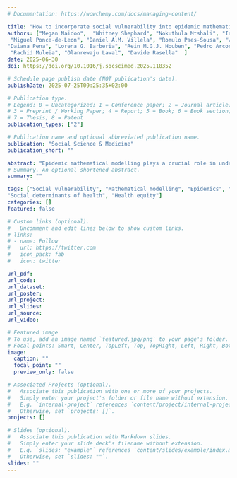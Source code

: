 ```yaml
---
# Documentation: https://wowchemy.com/docs/managing-content/

title: "How to incorporate social vulnerability into epidemic mathematical modelling: recommendations from an international Delphi"
authors: ["Megan Naidoo",  "Whitney Shephard", "Nokuthula Mtshali", "Innocensia Kambewe", "Bernedette Muthien", "Nadia N. Abuelezam",
 "Miguel Ponce-de-Leon", "Daniel A.M. Villela", "Romulo Paes-Sousa", "Wirichada Pan-ngum", "David Dowdy","Stephen S. Morse", 
"Daiana Pena", "Lorena G. Barberia", "Rein M.G.J. Houben", "Pedro Arcos González", "Jamela E. Robertson",
 "Rachid Muleia", "Olanrewaju Lawal", "Davide Rasella"  ]
date: 2025-06-30
doi: https://doi.org/10.1016/j.socscimed.2025.118352

# Schedule page publish date (NOT publication's date).
publishDate: 2025-07-25T09:25:35+02:00

# Publication type.
# Legend: 0 = Uncategorized; 1 = Conference paper; 2 = Journal article;
# 3 = Preprint / Working Paper; 4 = Report; 5 = Book; 6 = Book section;
# 7 = Thesis; 8 = Patent
publication_types: ["2"]

# Publication name and optional abbreviated publication name.
publication: "Social Science & Medicine"
publication_short: ""

abstract: "Epidemic mathematical modelling plays a crucial role in understanding and responding to infectious disease epidemics. However, these models often neglect social vulnerability (SV): the social, economic, political, and health system inequalities that inform disease dynamics. Despite its importance in health outcomes, SV is not routinely included in epidemic modelling. Given the critical need to include SV but limited direction, this paper aimed to develop research recommendations to incorporate SV in epidemic mathematical modelling. Using the Delphi technique, 22 interdisciplinary experts from 12 countries were surveyed to reach consensus on research recommendations. Three rounds of online surveys were completed, consisting of free-text and seven-point Likert scale questions. Descriptive statistics and inductive qualitative analyses were conducted. Consensus was reached on 27 recommendations across seven themes: collaboration, design, data selection, data sources, relationship dynamics, reporting, and calibration and sensitivity. Experts also identified 92 indicators of SV with access to sanitation (n = 14, 6.1 %), access to healthcare (n = 12, 5.3 %), and household density and composition (n = 12, 5.3 %) as the most frequently cited. Given the recent focus on the social determinants of pandemic resilience, this study provides both process and technical recommendations to incorporate SV into epidemic modelling. SV's inclusion provides a more holistic view of the real world and calls attention to communities at risk. This supports forecasting accuracy and the success of policy and programmatic interventions."
# Summary. An optional shortened abstract.
summary: ""

tags: ["Social vulnerability", "Mathematical modelling", "Epidemics", "Pandemics", "Infectious diseases",
"Social determinants of health", "Health equity"]
categories: []
featured: false

# Custom links (optional).
#   Uncomment and edit lines below to show custom links.
# links:
# - name: Follow
#   url: https://twitter.com
#   icon_pack: fab
#   icon: twitter

url_pdf:
url_code:
url_dataset:
url_poster:
url_project:
url_slides:
url_source:
url_video:

# Featured image
# To use, add an image named `featured.jpg/png` to your page's folder. 
# Focal points: Smart, Center, TopLeft, Top, TopRight, Left, Right, BottomLeft, Bottom, BottomRight.
image:
  caption: ""
  focal_point: ""
  preview_only: false

# Associated Projects (optional).
#   Associate this publication with one or more of your projects.
#   Simply enter your project's folder or file name without extension.
#   E.g. `internal-project` references `content/project/internal-project/index.md`.
#   Otherwise, set `projects: []`.
projects: []

# Slides (optional).
#   Associate this publication with Markdown slides.
#   Simply enter your slide deck's filename without extension.
#   E.g. `slides: "example"` references `content/slides/example/index.md`.
#   Otherwise, set `slides: ""`.
slides: ""
---
```

